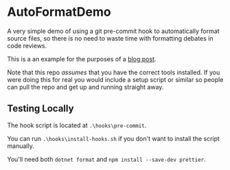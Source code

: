 # AutoFormatDemo

A very simple demo of using a git pre-commit hook to automatically format source files, so there is no need to waste time with formatting debates in code reviews.

This is a an example for the purposes of a [blog post](https://christopher-bimson.github.io/2024/07/use-pre-commit-hooks-to-enforce-coding-standards/).

Note that this repo _assumes_ that you have the correct tools installed. If you were doing this for real you would include a setup script or similar so people can pull the repo and get up and running straight away.

## Testing Locally

The hook script is located at `.\hooks\pre-commit`.

You can run `.\hooks\install-hooks.sh` if you don't want to install the script manually.

You'll need both `dotnet format` and `npm install --save-dev prettier`.
